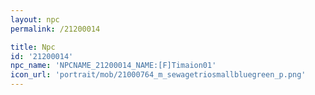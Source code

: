 ```yaml
---
layout: npc
permalink: /21200014

title: Npc
id: '21200014'
npc_name: 'NPCNAME_21200014_NAME:[F]Timaion01'
icon_url: 'portrait/mob/21000764_m_sewagetriosmallbluegreen_p.png'
---
```

